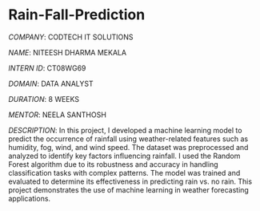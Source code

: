 # Rain-Fall-Prediction

*COMPANY*: CODTECH IT SOLUTIONS

*NAME*: NITEESH DHARMA MEKALA

*INTERN ID*: CT08WG69

*DOMAIN*: DATA ANALYST

*DURATION*: 8 WEEKS

*MENTOR*: NEELA SANTHOSH

*DESCRIPTION*: 
              In this project, I developed a machine learning model to predict the occurrence of rainfall using weather-related features such as humidity, fog, wind, and wind speed. The dataset was preprocessed and analyzed to identify key factors influencing rainfall. I used the Random Forest algorithm due to its robustness and accuracy in handling classification tasks with complex patterns. The model was trained and evaluated to determine its effectiveness in predicting rain vs. no rain. This project demonstrates the use of machine learning in weather forecasting applications.


